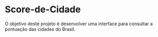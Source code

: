 # Score-de-Cidade
O objetivo deste projeto é desenvolver uma interface para consultar a pontuação das cidades do Brasil.
